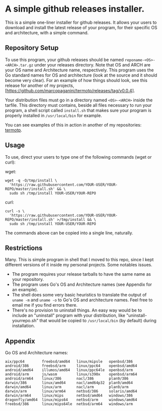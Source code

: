 # A simple github releases installer.

This is a simple one-liner installer for github releases. It allows your users
to download and install the latest release of your program, for their specific
OS and architecture, with a simple command.

## Repository Setup

To use this program, your github releases should be named
`reponame-<OS>-<ARCH>.tar.gz` under your releases directory.  Note that OS and
ARCH are your OS name and Architecture name, respectively. This program uses
the Go standard names for OS and architecture (look at the source and it should
become very clear). For an example of how things should look, see this release
for another of my projects, [https://github.com/marcopaganini/termotp/releases/tag/v0.0.4].

Your distribution files must go in a directory named `<OS>-<ARCH>` inside the
tarfile. This directory must contains, beside all files necessary to run your
program, a shell script called `install.sh` that makes sure your program is
properly installed in `/usr/local/bin` for example.

You can see examples of this in action in another of my repositories: [termotp](https://github.com/marcopaganini/termotp).

## Usage

To use, direct your users to type one of the following commands (wget or curl):

wget:

```
wget -q -O/tmp/install \
  'https://raw.githubusercontent.com/YOUR-USER/YOUR-REPO/master/install.sh' && \
  sudo sh /tmp/install YOUR-USER/YOUR-REPO
```

curl:

```
curl -s \
  'https://raw.githubusercontent.com/YOUR-USER/YOUR-REPO/master/install.sh' >/tmp/install && \
  sudo sh /tmp/install YOUR-USER/YOUR-REPO
```

The commands above can be copied into a single line, naturally.

## Restrictions

Many. This is simple program in shell that I moved to this repo, since I kept different versions
of it inside my personal projects. Some notables issues.

- The program requires your release tarballs to have the same name as your repository.
- The program uses Go's OS and Architecture names (see Appendix for an example).
- The shell does some very basic heuristics to translate the output of `uname -m` and
  `uname -o` to Go's OS and architecture names. Feel free to email me if you find errors there.
- There's no provision to uninstall things. An easy way would be to include an "uninstall"
  program with your distribution, like "uninstall-yourrepo.sh" that would be copied
  to `/usr/local/bin` (by default) during installation.

## Appendix

Go OS and Architecture names:

```
aix/ppc64        freebsd/amd64   linux/mipsle   openbsd/386
android/386      freebsd/arm     linux/ppc64    openbsd/amd64
android/amd64    illumos/amd64   linux/ppc64le  openbsd/arm
android/arm      js/wasm         linux/s390x    openbsd/arm64
android/arm64    linux/386       nacl/386       plan9/386
darwin/386       linux/amd64     nacl/amd64p32  plan9/amd64
darwin/amd64     linux/arm       nacl/arm       plan9/arm
darwin/arm       linux/arm64     netbsd/386     solaris/amd64
darwin/arm64     linux/mips      netbsd/amd64   windows/386
dragonfly/amd64  linux/mips64    netbsd/arm     windows/amd64
freebsd/386      linux/mips64le  netbsd/arm64   windows/arm
```
